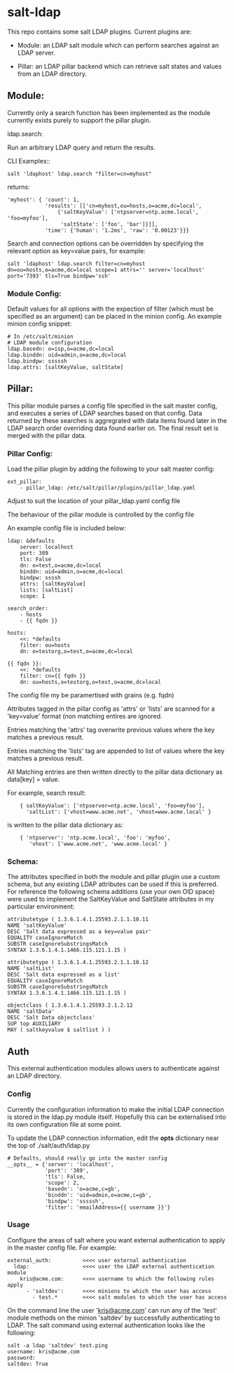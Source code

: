 # salt-ldap

This repo contains some salt LDAP plugins.  Current plugins are:

 * Module: an LDAP salt module which can perform searches against an LDAP server.

 * Pillar: an LDAP pillar backend which can retrieve salt states and values from an LDAP directory.

## Module:

Currently only a search function has been implemented as the module currently exists purely to
support the pillar plugin.

ldap.search:

Run an arbitrary LDAP query and return the results.

CLI Examples::

    salt 'ldaphost' ldap.search "filter=cn=myhost"

returns: 

    'myhost': { 'count': 1,
                'results': [['cn=myhost,ou=hosts,o=acme,dc=local',
                    {'saltKeyValue': ['ntpserver=ntp.acme.local', 'foo=myfoo'],
                     'saltState': ['foo', 'bar']}]],
                'time': {'human': '1.2ms', 'raw': '0.00123'}}}

Search and connection options can be overridden by specifying the relevant
option as key=value pairs, for example:

    salt 'ldaphost' ldap.search filter=cn=myhost dn=ou=hosts,o=acme,dc=local scope=1 attrs='' server='localhost' port='7393' tls=True bindpw='ssh'

### Module Config:

Default values for all options with the expection of filter (which must be specified as an argument)
can be placed in the minion config.  An example minion config snippet:

    # In /etc/salt/minion
    # LDAP module configuration
    ldap.basedn: o=isp,o=acme,dc=local
    ldap.binddn: uid=admin,o=acme,dc=local
    ldap.bindpw: sssssh
    ldap.attrs: [saltKeyValue, saltState]

## Pillar:

This pillar module parses a config file specified in the salt master config, and
executes a series of LDAP searches based on that config.  Data returned by these
searches is aggregrated with data items found later in the LDAP search order 
overriding data found earlier on. The final result set is merged with the pillar
data.


### Pillar Config:

Load the pillar plugin by adding the following to your salt master config:

    ext_pillar:
        - pillar_ldap: /etc/salt/pillar/plugins/pillar_ldap.yaml

Adjust to suit the location of your pillar_ldap.yaml config file

The behaviour of the pillar module is controlled by the config file

An example config file is included below:

    ldap: &defaults
        server: localhost
        port: 389
        tls: False
        dn: o=test,o=acme,dc=local
        binddn: uid=admin,o=acme,dc=local
        bindpw: ssssh
        attrs: [saltKeyValue]
        lists: [saltList]
        scope: 1

    search_order:
        - hosts
        - {{ fqdn }} 

    hosts:
        <<: *defaults
        filter: ou=hosts
        dn: o=testorg,o=test,o=acme,dc=local

    {{ fqdn }}:
        <<: *defaults
        filter: cn={{ fqdn }}
        dn: ou=hosts,o=testorg,o=test,o=acme,dc=local

The config file my be paramertised with grains (e.g. fqdn)

Attributes tagged in the pillar config as 'attrs' or 'lists' are
scanned for a 'key=value' format (non matching entires are ignored.

Entries matching the 'attrs' tag overwrite previous values where
the key matches a previous result.

Entries matching the 'lists' tag are appended to list of values where
the key matches a previous result.

All Matching entries are then written directly to the pillar data
dictionary as data[key] = value.

For example, search result:

        { saltKeyValue': ['ntpserver=ntp.acme.local', 'foo=myfoo'],
          'saltList': ['vhost=www.acme.net', 'vhost=www.acme.local' }

is written to the pillar data dictionary as:

        { 'ntpserver': 'ntp.acme.local', 'foo': 'myfoo',
           'vhost': ['www.acme.net', 'www.acme.local' }

### Schema:

The attributes specified in both the module and pillar plugin use a custom schema, but any existing 
LDAP attributes can be used if this is preferred.  For reference the following schema additions (use your own OID space) were used to implement the SaltKeyValue and SaltState attributes in my particular environment:

    attributetype ( 1.3.6.1.4.1.25593.2.1.1.10.11
    NAME 'saltKeyValue'
    DESC 'Salt data expressed as a key=value pair'
    EQUALITY caseIgnoreMatch
    SUBSTR caseIgnoreSubstringsMatch
    SYNTAX 1.3.6.1.4.1.1466.115.121.1.15 )

    attributetype ( 1.3.6.1.4.1.25593.2.1.1.10.12
    NAME 'saltList'
    DESC 'Salt data expressed as a list'
    EQUALITY caseIgnoreMatch
    SUBSTR caseIgnoreSubstringsMatch
    SYNTAX 1.3.6.1.4.1.1466.115.121.1.15 )

    objectclass ( 1.3.6.1.4.1.25593.2.1.2.12 
    NAME 'saltData' 
    DESC 'Salt Data objectclass'
    SUP top AUXILIARY
    MAY ( saltkeyvalue $ saltlist ) )

## Auth

This external authentication modules allows users to authenticate against
an LDAP directory.

### Config

Currently the configuration information to make the initial LDAP connection is
stored in the ldap.py module itself.  Hopefully this can be externalised into 
its own configuration file at some point.

To update the LDAP connection information, edit the __opts__ dictionary near the top of ./salt/auth/ldap.py

    # Defaults, should really go into the master config
    __opts__ = {'server': 'localhost',
                'port': '389',
                'tls': False,
                'scope': 2,
                'basedn': 'o=acme,c=gb',
                'binddn': 'uid=admin,o=acme,c=gb',
                'bindpw': 'sssssh',
                'filter': 'emailAddress={{ username }}'}

### Usage

Configure the areas of salt where you want external authentication to apply
in the master config file.  For example:

    external_auth:          <<<< user external authentication
      ldap:                 <<<< user the LDAP external authentication module 
        kris@acme.com:      <<<< username to which the following rules apply
          - 'saltdev':      <<<< minions to which the user has access
            - test.*        <<<< salt modules to which the user has access


On the command line the user 'kris@acme.com' can run any of the 'test' module methods on the minion 'saltdev' by successfully authenticating to LDAP.  The salt command using external authentication looks like the following:

    salt -a ldap 'saltdev' test.ping
    username: kris@acme.com
    password: 
    saltdev: True
